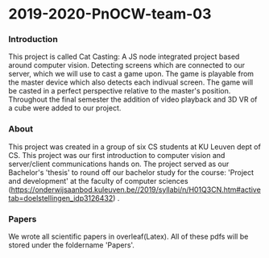# 2019-2020-PnOCW-team-03

### Introduction

This project is called Cat Casting: A JS node integrated project based around computer vision. Detecting screens which are connected to our server, which we will use to cast a game upon. The game is playable from the master device which also detects each indivual screen. The game will be casted in a perfect perspective relative to the master's position.
Throughout the final semester the addition of video playback and 3D VR of a cube were added to our project.

### About

This project was created in a group of six CS students at KU Leuven dept of CS. This project was our first introduction to computer vision and server/client communications hands on. The project served as our Bachelor's 'thesis' to round off our bachelor study for the course: 'Project and development' at the faculty of computer sciences (https://onderwijsaanbod.kuleuven.be//2019/syllabi/n/H01Q3CN.htm#activetab=doelstellingen_idp3126432) .

### Papers

We wrote all scientific papers in overleaf(Latex). All of these pdfs will be stored under the foldername 'Papers'.
